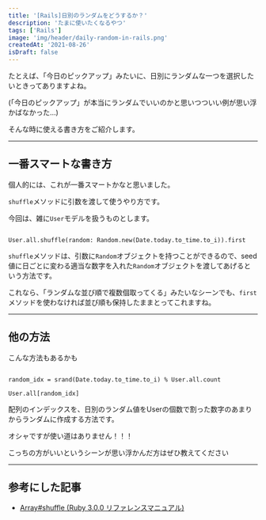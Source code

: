 ```yaml
---
title: '[Rails]日別のランダムをどうするか？'
description: 'たまに使いたくなるやつ'
tags: ['Rails']
image: 'img/header/daily-random-in-rails.png'
createdAt: '2021-08-26'
isDraft: false
---
```


たとえば、「今日のピックアップ」みたいに、日別にランダムな一つを選択したいときってありますよね。

(「今日のピックアップ」が本当にランダムでいいのかと思いつついい例が思い浮かばなかった…)

そんな時に使える書き方をご紹介します。

------

## 一番スマートな書き方

個人的には、これが一番スマートかなと思いました。

`shuffle`メソッドに引数を渡して使うやり方です。

今回は、雑に`User`モデルを扱うものとします。

```:ruby

User.all.shuffle(random: Random.new(Date.today.to_time.to_i)).first
```


`shuffle`メソッドは、引数に`Random`オブジェクトを持つことができるので、seed値に日ごとに変わる適当な数字を入れた`Random`オブジェクトを渡してあげるという方法です。

これなら、「ランダムな並び順で複数個取ってくる」みたいなシーンでも、`first`メソッドを使わなければ並び順も保持したままとってこれますね。

------

## 他の方法

こんな方法もあるかも

```:ruby

random_idx = srand(Date.today.to_time.to_i) % User.all.count

User.all[random_idx]
```

配列のインデックスを、日別のランダム値をUserの個数で割った数字のあまりからランダムに作成する方法です。

オシャですが使い道はありません！！！

こっちの方がいいというシーンが思い浮かんだ方はぜひ教えてください

-------

## 参考にした記事

- [Array#shuffle (Ruby 3.0.0 リファレンスマニュアル)](https://docs.ruby-lang.org/ja/latest/method/Array/i/shuffle.html)
